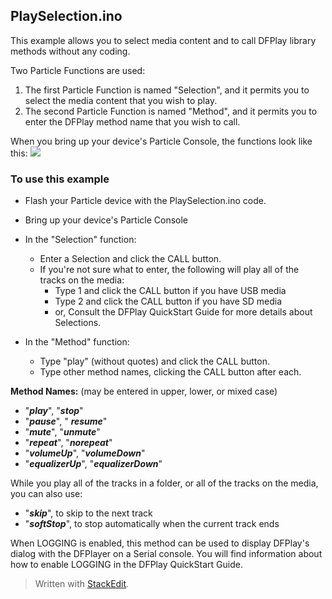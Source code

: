 ## PlaySelection.ino

This example allows you to select media content and to call DFPlay library methods without any coding. 

Two Particle Functions are used:
1. The first Particle Function is named "Selection", and it permits you to select the media content that you wish to play.
2. The second Particle Function is named "Method", and it permits you to enter the DFPlay method name that you wish to call. 

When you bring up your device's Particle Console, the functions look like this:
**![](https://github.com/rwpalmer/DFPlay/blob/master/images/PlaySelectionFunctions.png)**

### To use this example
* Flash your Particle device with the PlaySelection.ino code.
* Bring up your device's Particle Console
* In the "Selection" function:
	* Enter a Selection and click the CALL button.
	* If you're not sure what to enter, the following will play all of the tracks on the media:
		* Type 1 and click the CALL button if you have USB media
		* Type 2 and click the CALL button if you have SD media
		* or, Consult the DFPlay QuickStart Guide for more details about Selections. 
		
* In the "Method" function:
	* Type "play" (without quotes) and click the CALL button.
	* Type other method names, clicking the CALL button after each.

**Method Names:** (may be entered in upper, lower, or mixed case)
* "***play***",  "***stop***"
* "***pause***", " ***resume***"
* "***mute***", "***unmute***"
* "***repeat***", "***norepeat***"
* "***volumeUp***", "***volumeDown***"
* "***equalizerUp***", "***equalizerDown***"

While you play all of the tracks in a folder, or all of the tracks on the media, you can also use:
* "***skip***", to skip to the next track
* "***softStop***", to stop automatically when the current track ends

When LOGGING is enabled, this method can be used to display DFPlay's dialog with the DFPlayer on a Serial console. You will find information about how to enable  LOGGING in the DFPlay QuickStart Guide.


> Written with [StackEdit](https://stackedit.io/).